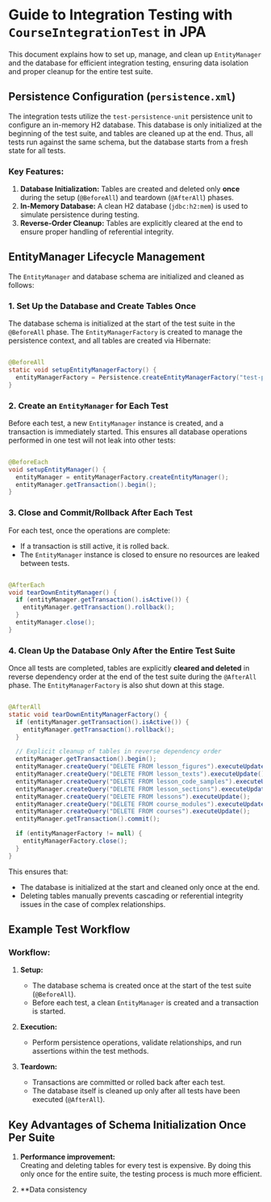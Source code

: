# Guide to Integration Testing with `CourseIntegrationTest` in JPA

This document explains how to set up, manage, and clean up `EntityManager` and the database for efficient integration
testing, ensuring data isolation and proper cleanup for the entire test suite.

## Persistence Configuration (`persistence.xml`)

The integration tests utilize the `test-persistence-unit` persistence unit to configure an in-memory H2 database. This
database is only initialized at the beginning of the test suite, and tables are cleaned up at the end. Thus, all tests
run against the same schema, but the database starts from a fresh state for all tests.

### Key Features:

1. **Database Initialization:** Tables are created and deleted only **once** during the setup (`@BeforeAll`) and
   teardown (`@AfterAll`) phases.
2. **In-Memory Database:** A clean H2 database (`jdbc:h2:mem`) is used to simulate persistence during testing.
3. **Reverse-Order Cleanup:** Tables are explicitly cleared at the end to ensure proper handling of referential
   integrity.

## EntityManager Lifecycle Management

The `EntityManager` and database schema are initialized and cleaned as follows:

### 1. **Set Up the Database and Create Tables Once**

The database schema is initialized at the start of the test suite in the `@BeforeAll` phase. The `EntityManagerFactory`
is created to manage the persistence context, and all tables are created via Hibernate:

```java

@BeforeAll
static void setupEntityManagerFactory() {
  entityManagerFactory = Persistence.createEntityManagerFactory("test-persistence-unit");
}
```

### 2. **Create an `EntityManager` for Each Test**

Before each test, a new `EntityManager` instance is created, and a transaction is immediately started. This ensures all
database operations performed in one test will not leak into other tests:

```java

@BeforeEach
void setupEntityManager() {
  entityManager = entityManagerFactory.createEntityManager();
  entityManager.getTransaction().begin();
}
```

### 3. **Close and Commit/Rollback After Each Test**

For each test, once the operations are complete:

- If a transaction is still active, it is rolled back.
- The `EntityManager` instance is closed to ensure no resources are leaked between tests.

```java

@AfterEach
void tearDownEntityManager() {
  if (entityManager.getTransaction().isActive()) {
    entityManager.getTransaction().rollback();
  }
  entityManager.close();
}
```

### 4. **Clean Up the Database Only After the Entire Test Suite**

Once all tests are completed, tables are explicitly **cleared and deleted** in reverse dependency order at the end of
the test suite during the `@AfterAll` phase. The `EntityManagerFactory` is also shut down at this stage.

```java

@AfterAll
static void tearDownEntityManagerFactory() {
  if (entityManager.getTransaction().isActive()) {
    entityManager.getTransaction().rollback();
  }

  // Explicit cleanup of tables in reverse dependency order
  entityManager.getTransaction().begin();
  entityManager.createQuery("DELETE FROM lesson_figures").executeUpdate();
  entityManager.createQuery("DELETE FROM lesson_texts").executeUpdate();
  entityManager.createQuery("DELETE FROM lesson_code_samples").executeUpdate();
  entityManager.createQuery("DELETE FROM lesson_sections").executeUpdate();
  entityManager.createQuery("DELETE FROM lessons").executeUpdate();
  entityManager.createQuery("DELETE FROM course_modules").executeUpdate();
  entityManager.createQuery("DELETE FROM courses").executeUpdate();
  entityManager.getTransaction().commit();

  if (entityManagerFactory != null) {
    entityManagerFactory.close();
  }
}
```

This ensures that:

- The database is initialized at the start and cleaned only once at the end.
- Deleting tables manually prevents cascading or referential integrity issues in the case of complex relationships.

## Example Test Workflow

### Workflow:

1. **Setup:**
    - The database schema is created once at the start of the test suite (`@BeforeAll`).
    - Before each test, a clean `EntityManager` is created and a transaction is started.

2. **Execution:**
    - Perform persistence operations, validate relationships, and run assertions within the test methods.

3. **Teardown:**
    - Transactions are committed or rolled back after each test.
    - The database itself is cleaned up only after all tests have been executed (`@AfterAll`).

## Key Advantages of Schema Initialization Once Per Suite

1. **Performance improvement:**  
   Creating and deleting tables for every test is expensive. By doing this only once for the entire suite, the testing
   process is much more efficient.

2. **Data consistency